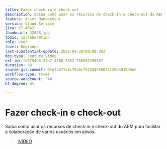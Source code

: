 ```yaml
---
title: Fazer check-in e check-out
description: Saiba como usar os recursos de check-in e check-out do AEM para facilitar a colaboração de vários usuários em ativos.
feature: Asset Management
version: Cloud Service
jira: KT-4542
thumbnail: 32048.jpg
topic: Collaboration
role: User
level: Beginner
last-substantial-update: 2021-09-30T00:00:00Z
doc-type: Feature Video
exl-id: fe8794b6-3fa7-4268-8352-758882705587
duration: 88
source-git-commit: 9fef4b77a2c70c8cf525d42686f4120e481945ee
workflow-type: tm+mt
source-wordcount: '44'
ht-degree: 0%

---
```


# Fazer check-in e check-out

Saiba como usar os recursos de check-in e check-out do AEM para facilitar a colaboração de vários usuários em ativos.

>[!VIDEO](https://video.tv.adobe.com/v/32048?quality=12&learn=on)
